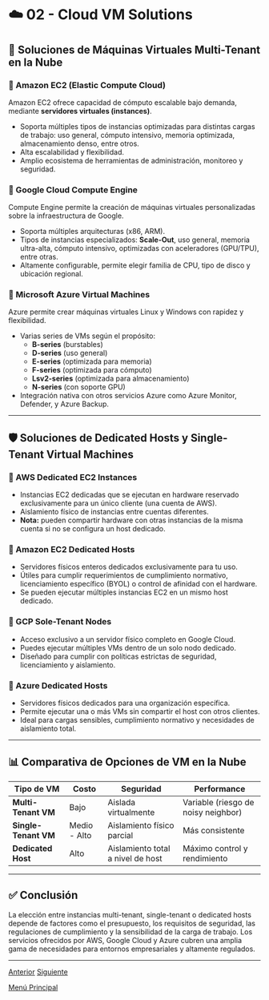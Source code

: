 # ☁️ 02 - Cloud VM Solutions

## 🧩 Soluciones de Máquinas Virtuales Multi-Tenant en la Nube

### 🔹 Amazon EC2 (Elastic Compute Cloud)
Amazon EC2 ofrece capacidad de cómputo escalable bajo demanda, mediante **servidores virtuales (instances)**.

- Soporta múltiples tipos de instancias optimizadas para distintas cargas de trabajo: uso general, cómputo intensivo, memoria optimizada, almacenamiento denso, entre otros.
- Alta escalabilidad y flexibilidad.
- Amplio ecosistema de herramientas de administración, monitoreo y seguridad.

### 🔹 Google Cloud Compute Engine
Compute Engine permite la creación de máquinas virtuales personalizadas sobre la infraestructura de Google.

- Soporta múltiples arquitecturas (x86, ARM).
- Tipos de instancias especializados: **Scale-Out**, uso general, memoria ultra-alta, cómputo intensivo, optimizadas con aceleradores (GPU/TPU), entre otras.
- Altamente configurable, permite elegir familia de CPU, tipo de disco y ubicación regional.

### 🔹 Microsoft Azure Virtual Machines
Azure permite crear máquinas virtuales Linux y Windows con rapidez y flexibilidad.

- Varias series de VMs según el propósito:
  - **B-series** (burstables)
  - **D-series** (uso general)
  - **E-series** (optimizada para memoria)
  - **F-series** (optimizada para cómputo)
  - **Lsv2-series** (optimizada para almacenamiento)
  - **N-series** (con soporte GPU)
- Integración nativa con otros servicios Azure como Azure Monitor, Defender, y Azure Backup.

---

## 🛡️ Soluciones de Dedicated Hosts y Single-Tenant Virtual Machines

### 🔸 AWS Dedicated EC2 Instances
- Instancias EC2 dedicadas que se ejecutan en hardware reservado exclusivamente para un único cliente (una cuenta de AWS).
- Aislamiento físico de instancias entre cuentas diferentes.
- **Nota:** pueden compartir hardware con otras instancias de la misma cuenta si no se configura un host dedicado.

### 🔸 Amazon EC2 Dedicated Hosts
- Servidores físicos enteros dedicados exclusivamente para tu uso.
- Útiles para cumplir requerimientos de cumplimiento normativo, licenciamiento específico (BYOL) o control de afinidad con el hardware.
- Se pueden ejecutar múltiples instancias EC2 en un mismo host dedicado.

### 🔸 GCP Sole-Tenant Nodes
- Acceso exclusivo a un servidor físico completo en Google Cloud.
- Puedes ejecutar múltiples VMs dentro de un solo nodo dedicado.
- Diseñado para cumplir con políticas estrictas de seguridad, licenciamiento y aislamiento.

### 🔸 Azure Dedicated Hosts
- Servidores físicos dedicados para una organización específica.
- Permite ejecutar una o más VMs sin compartir el host con otros clientes.
- Ideal para cargas sensibles, cumplimiento normativo y necesidades de aislamiento total.

---

## 📊 Comparativa de Opciones de VM en la Nube

| Tipo de VM                     | Costo         | Seguridad                         | Performance                      |
|-------------------------------|---------------|-----------------------------------|----------------------------------|
| **Multi-Tenant VM**           | Bajo          | Aislada virtualmente              | Variable (riesgo de noisy neighbor) |
| **Single-Tenant VM**          | Medio - Alto  | Aislamiento físico parcial        | Más consistente                  |
| **Dedicated Host**            | Alto          | Aislamiento total a nivel de host | Máximo control y rendimiento     |

---

## ✅ Conclusión

La elección entre instancias multi-tenant, single-tenant o dedicated hosts depende de factores como el presupuesto, los requisitos de seguridad, las regulaciones de cumplimiento y la sensibilidad de la carga de trabajo. Los servicios ofrecidos por AWS, Google Cloud y Azure cubren una amplia gama de necesidades para entornos empresariales y altamente regulados.

---

[Anterior](https://github.com/wilfredoha/microservices-event_driven-architecture/blob/main/07_Deployment/01_cloud_virtual_machines.md)   [Siguiente](https://github.com/wilfredoha/microservices-event_driven-architecture/blob/main/07_Deployment/03_serverless_faas.md)

[Menú Principal](https://github.com/wilfredoha/microservices-event_driven-architecture)